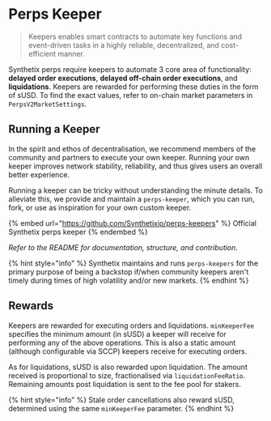 # Perps Keeper

> Keepers enables smart contracts to automate key functions and event-driven tasks in a highly reliable, decentralized, and cost-efficient manner.

Synthetix perps require keepers to automate 3 core area of functionality: **delayed order executions**, **delayed off-chain order executions**, and **liquidations**. Keepers are rewarded for performing these duties in the form of sUSD. To find the exact values, refer to on-chain market parameters in `PerpsV2MarketSettings`.

## Running a Keeper

In the spirit and ethos of decentralisation, we recommend members of the community and partners to execute your own keeper. Running your own keeper improves network stability, reliability, and thus gives users an overall better experience.

Running a keeper can be tricky without understanding the minute details. To alleviate this, we provide and maintain a `perps-keeper`, which you can run, fork, or use as inspiration for your own custom keeper.

{% embed url="https://github.com/Synthetixio/perps-keepers" %}
Official Synthetix perps keeper
{% endembed %}

&#x20;_Refer to the README for documentation, structure, and contribution_.

{% hint style="info" %}
Synthetix maintains and runs `perps-keepers` for the primary purpose of being a backstop if/when community keepers aren't timely during times of high volatility and/or new markets.
{% endhint %}

## Rewards

Keepers are rewarded for executing orders and liquidations. `minKeeperFee` specifies the minimum amount (in sUSD) a keeper will receive for performing any of the above operations. This is also a static amount (although configurable via SCCP) keepers receive for executing orders.

As for liquidations, sUSD is also rewarded upon liquidation. The amount received is proportional to size, fractionalised via `liquidationFeeRatio`. Remaining amounts post liquidation is sent to the fee pool for stakers.

{% hint style="info" %}
Stale order cancellations also reward sUSD, determined using the same `minKeeperFee` parameter.
{% endhint %}

